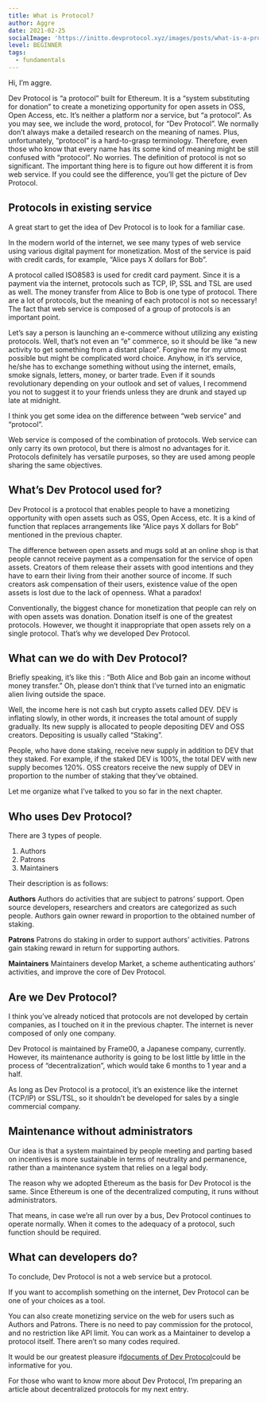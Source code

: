```yaml
---
title: What is Protocol?
author: Aggre
date: 2021-02-25
socialImage: 'https://initto.devprotocol.xyz/images/posts/what-is-a-protocol.png'
level: BEGINNER
tags:
  - fundamentals
---
```


Hi, I’m aggre.

Dev Protocol is “a protocol” built for Ethereum. It is a “system substituting for donation” to create a monetizing opportunity for open assets in OSS, Open Access, etc. It’s neither a platform nor a service, but “a protocol”. As you may see, we include the word, protocol, for “Dev Protocol”. We normally don’t always make a detailed research on the meaning of names. Plus, unfortunately,  “protocol” is a hard-to-grasp terminology. Therefore, even those who know that every name has its some kind of meaning might be still confused with “protocol”. No worries. The definition of protocol is not so significant. The important thing here is to figure out how different it is from web service. If you could see the difference, you’ll get the picture of Dev Protocol.

## Protocols in existing service


A great start to get the idea of Dev Protocol is to look for a familiar case.

In the modern world of the internet, we see many types of web service using various digital payment for monetization. Most of the service is paid with credit cards, for example, “Alice pays X dollars for Bob”.

A protocol called ISO8583 is used for credit card payment. Since it is a payment via the internet, protocols such as TCP, IP, SSL and TSL are used as well. The money transfer from Alice to Bob is one type of protocol. There are a lot of protocols, but the meaning of each protocol is not so necessary! The fact that web service is composed of a group of protocols is an important point.

Let’s say a person is launching an e-commerce without utilizing any existing protocols. Well, that’s not even an “e” commerce, so it should be like “a new activity to get something from a distant place”. Forgive me for my utmost possible but might be complicated word choice. Anyhow, in it’s service, he/she has to exchange something without using the internet, emails, smoke signals, letters, money, or barter trade. Even if it sounds revolutionary depending on your outlook and set of values, I recommend you not to suggest it to your friends unless they are drunk and stayed up late at midnight.

I think you get some idea on the difference between “web service” and “protocol”.

Web service is composed of the combination of protocols. Web service can only carry its own protocol, but there is almost no advantages for it. Protocols definitely has versatile purposes, so they are used among people sharing the same objectives.

## What’s Dev Protocol used for?

Dev Protocol is a protocol that enables people to have a monetizing opportunity with open assets such as OSS, Open Access, etc. It is a kind of function that replaces arrangements like “Alice pays X dollars for Bob” mentioned in the previous chapter.

The difference between open assets and mugs sold at an online shop is that people cannot receive payment as a compensation for the service of open assets. Creators of them release their assets with good intentions and they have to earn their living from their another source of income. If such creators ask compensation of their users, existence value of the open assets is lost due to the lack of openness. What a paradox!

Conventionally, the biggest chance for monetization that people can rely on with open assets was donation. Donation itself is one of the greatest protocols. However, we thought it inappropriate that open assets rely on a single protocol. That’s why we developed Dev Protocol.

## What can we do with Dev Protocol?

Briefly speaking, it’s like this : “Both Alice and Bob gain an income without money transfer.” Oh, please don’t think that I’ve turned into an enigmatic alien living outside the space.

Well, the income here is not cash but crypto assets called DEV. DEV is inflating slowly, in other words, it increases the total amount of supply gradually. Its new supply is allocated to people depositing DEV and OSS creators. Depositing is usually called “Staking”.

People, who have done staking, receive new supply in addition to DEV that they staked. For example, if the staked DEV is 100%, the total DEV with new supply becomes 120%. OSS creators receive the new supply of DEV in proportion to the number of staking that they’ve obtained.

Let me organize what I’ve talked to you so far in the next chapter.

## Who uses Dev Protocol?


There are 3 types of people.


1. Authors
2. Patrons
3. Maintainers

Their description is as follows:

**Authors**
Authors do activities that are subject to patrons’ support. Open source developers, researchers and creators are categorized as such people. Authors gain owner reward in proportion to the obtained number of staking.

**Patrons**
Patrons do staking in order to support authors’ activities. Patrons gain staking reward in return for supporting authors.

**Maintainers**
Maintainers develop Market, a scheme authenticating authors’ activities, and improve the core of Dev Protocol.

## Are we Dev Protocol?


I think you’ve already noticed that protocols are not developed by certain companies, as I touched on it in the previous chapter. The internet is never composed of only one company.

Dev Protocol is maintained by Frame00, a Japanese company, currently. However, its maintenance authority is going to be lost little by little in the process of “decentralization”, which would take 6 months to 1 year and a half.

As long as Dev Protocol is a protocol, it’s an existence like the internet (TCP/IP) or SSL/TSL, so it shouldn’t be developed for sales by a single commercial company.

## Maintenance without administrators


Our idea is that a system maintained by people meeting and parting based on incentives is more sustainable in terms of neutrality and permanence, rather than a maintenance system that relies on a legal body.

The reason why we adopted Ethereum as the basis for Dev Protocol is the same. Since Ethereum is one of the decentralized computing, it runs without administrators.

That means, in case we’re all run over by a bus, Dev Protocol continues to operate normally. When it comes to the adequacy of a protocol, such function should be required.

## What can developers do?

To conclude, Dev Protocol is not a web service but a protocol.

If you want to accomplish something on the internet, Dev Protocol can be one of your choices as a tool.

You can also create monetizing service on the web for users such as Authors and Patrons. There is no need to pay commission for the protocol, and no restriction like API limit. You can work as a Maintainer to develop a protocol itself. There aren’t so many codes required.

It would be our greatest pleasure if[documents of Dev Protocol](https://docs.devprotocol.xyz/dev-protocol/)could be informative for you.

For those who want to know more about Dev Protocol, I’m preparing an article about decentralized protocols for my next entry.
